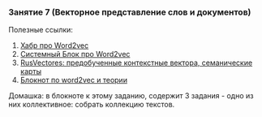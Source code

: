 ### Занятие 7 (Векторное представление слов и документов)

Полезные ссылки:
1. [Хабр про Word2vec](https://habr.com/ru/post/446530/)
2. [Системный Блок про Word2vec](https://sysblok.ru/knowhow/word2vec-pokazhi-mne-svoj-kontekst-i-ja-skazhu-kto-ty/)
3. [RusVectores: предобученные контекстные вектора, семанические карты](https://rusvectores.org/ru/)
4. [Блокнот по word2vec и теории](https://github.com/hse-ds/iad-deep-learning/blob/master/2021/seminars/sem07/sem07_solution.ipynb)

Домашка: в блокноте к этому заданию, содержит 3 задания - одно из них коллективное: собрать коллекцию текстов.
